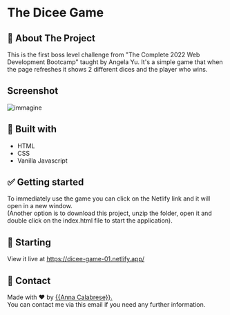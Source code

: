 # The Dicee Game

## :dart: About The Project ##
This is the first boss level challenge from "The Complete 2022 Web Development Bootcamp" taught by Angela Yu. It's a simple game that when the page refreshes it shows 2 different
dices and the player who wins.

## Screenshot ##
 ![immagine](https://user-images.githubusercontent.com/81150424/143852326-59a31ad2-3471-4275-8b42-c5256fcd7154.png)

## :rocket: Built with ##
- HTML
- CSS
- Vanilla Javascript

## :white_check_mark: Getting started ##
To immediately use the game you can click on the Netlify link and it will open in a new window. <br>
(Another option is to download this project, unzip the folder, open it and double click on the index.html file to start the application).


## :checkered_flag: Starting ##
View it live at <a href src="https://dicee-game-01.netlify.app/">https://dicee-game-01.netlify.app/</a>


## :memo: Contact ##

Made with :heart: by <a href="mailto:annacalabrese98@gmail.com" target="_blank">{{Anna Calabrese}}.</a> <br>
You can contact me via this email if you need any further information.
